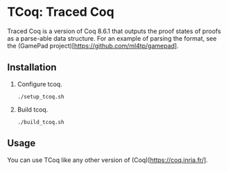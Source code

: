 # TCoq: Traced Coq 

Traced Coq is a version of Coq 8.6.1 that outputs the proof states of proofs as a parse-able data structure. For an example of parsing the format, see the (GamePad project)[https://github.com/ml4tp/gamepad].


## Installation

1. Configure tcoq.
    ```
	./setup_tcoq.sh
	```
2. Build tcoq.
    ```
    ./build_tcoq.sh
    ```
	

## Usage

You can use TCoq like any other version of (Coq)[https://coq.inria.fr/].
